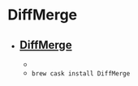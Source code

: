 # DiffMerge
- [DiffMerge](https://www.sourcegear.com/diffmerge/)
  - 
  - 
  - `brew cask install DiffMerge`
